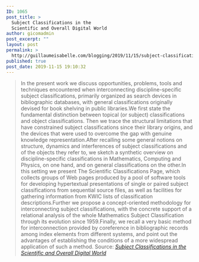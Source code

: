 ```yaml
---
ID: 1065
post_title: >
  Subject Classifications in the
  Scientific and Overall Digital World
author: gicomadmin
post_excerpt: ""
layout: post
permalink: >
  http://guillaumeisabelle.com/blogging/2019/11/15/subject-classifications-in-the-scientific-and-overall-digital-world/
published: true
post_date: 2019-11-15 19:10:32
---
```

> In the present work we discuss opportunities, problems, tools and techniques encountered when interconnecting discipline-specific subject classifications, primarily organized as search devices in bibliographic databases, with general classifications originally devised for book shelving in public libraries.We first state the fundamental distinction between topical (or subject) classifications and object classifications. Then we trace the structural limitations that have constrained subject classifications since their library origins, and the devices that were used to overcome the gap with genuine knowledge representation.After recalling some general notions on structure, dynamics and interferences of subject classifications and of the objects they refer to, we sketch a synthetic overview on discipline-specific classifications in Mathematics, Computing and Physics, on one hand, and on general classifications on the other.In this setting we present The Scientific Classifications Page, which collects groups of Web pages produced by a pool of software tools for developing hypertextual presentations of single or paired subject classifications from sequential source files, as well as facilities for gathering information from KWIC lists of classification descriptions.Further we propose a concept-oriented methodology for interconnecting subject classifications, with the concrete support of a relational analysis of the whole Mathematics Subject Classification through its evolution since 1959.Finally, we recall a very basic method for interconnection provided by coreference in bibliographic records among index elements from different systems, and point out the advantages of establishing the conditions of a more widespread application of such a method. Source: *[Subject Classifications in the Scientific and Overall Digital World][1]*

 [1]: http://webzine.web.cern.ch/webzine/5/papers/4/index.html